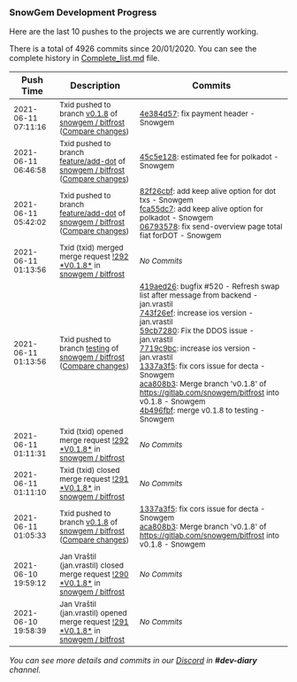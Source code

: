 
### SnowGem Development Progress

Here are the last 10 pushes to the projects we are currently working.

There is a total of 4926 commits since 20/01/2020. You can see the complete history in
 [Complete_list.md](Complete_list.md) file.

| Push Time | Description | Commits |
| --- | --- | --- |
| <sub>2021-06-11 07:11:16</sub> | <sub>Txid pushed to branch [v0\.1\.8](https://gitlab.com/snowgem/bitfrost/commits/v0.1.8) of [snowgem / bitfrost](https://gitlab.com/snowgem/bitfrost) ([Compare changes](https://gitlab.com/snowgem/bitfrost/compare/aca808b3ad22fa35905420fc82738d50cb00b054...4e384d57f0bd90d383da0a2736aa9f4cf30c02c3))</sub> | <sub>[4e384d57](https://gitlab.com/snowgem/bitfrost/-/commit/4e384d57f0bd90d383da0a2736aa9f4cf30c02c3): fix payment header - Snowgem</sub> |
| <sub>2021-06-11 06:46:58</sub> | <sub>Txid pushed to branch [feature/add\-dot](https://gitlab.com/snowgem/bitfrost/commits/feature/add-dot) of [snowgem / bitfrost](https://gitlab.com/snowgem/bitfrost) ([Compare changes](https://gitlab.com/snowgem/bitfrost/compare/0679357863a1aff1b793d3927a8d1a42d3ee6f12...45c5e12888799ebbbd7d07b8db546f8f88a714cc))</sub> | <sub>[45c5e128](https://gitlab.com/snowgem/bitfrost/-/commit/45c5e12888799ebbbd7d07b8db546f8f88a714cc): estimated fee for polkadot - Snowgem</sub> |
| <sub>2021-06-11 05:42:02</sub> | <sub>Txid pushed to branch [feature/add\-dot](https://gitlab.com/snowgem/bitfrost/commits/feature/add-dot) of [snowgem / bitfrost](https://gitlab.com/snowgem/bitfrost) ([Compare changes](https://gitlab.com/snowgem/bitfrost/compare/fec60f3ebcc8079d6640c125aff197576fb31c7b...0679357863a1aff1b793d3927a8d1a42d3ee6f12))</sub> | <sub>[82f26cbf](https://gitlab.com/snowgem/bitfrost/-/commit/82f26cbf7e8ec4db980c4e87bd065665749bf7da): add keep alive option for dot txs - Snowgem<br>[fca55dc7](https://gitlab.com/snowgem/bitfrost/-/commit/fca55dc7b744bbd6a3f90ef5c5da4dd94af2893d): add keep alive option for polkadot - Snowgem<br>[06793578](https://gitlab.com/snowgem/bitfrost/-/commit/0679357863a1aff1b793d3927a8d1a42d3ee6f12): fix send-overview page total fiat forDOT - Snowgem</sub> |
| <sub>2021-06-11 01:13:56</sub> | <sub>Txid (txid) merged merge request [\!292 \*V0\.1\.8\*](https://gitlab.com/snowgem/bitfrost/-/merge_requests/292) in [snowgem / bitfrost](https://gitlab.com/snowgem/bitfrost)</sub> | <sub>_No Commits_</sub> |
| <sub>2021-06-11 01:13:56</sub> | <sub>Txid pushed to branch [testing](https://gitlab.com/snowgem/bitfrost/commits/testing) of [snowgem / bitfrost](https://gitlab.com/snowgem/bitfrost) ([Compare changes](https://gitlab.com/snowgem/bitfrost/compare/62170116cea71d54bc1f7ef68dd7937a719eb4d1...4b496fbf19c7c960c1b01630bbc62cf3863ff5dc))</sub> | <sub>[419aed26](https://gitlab.com/snowgem/bitfrost/-/commit/419aed262cd085fa09ccce0a92a6f768b221aa1f): bugfix #520 - Refresh swap list after message from backend - jan.vrastil<br>[743f26ef](https://gitlab.com/snowgem/bitfrost/-/commit/743f26ef3f4c3a94aecc307a549d391a435ee762): increase ios version - jan.vrastil<br>[59cb7280](https://gitlab.com/snowgem/bitfrost/-/commit/59cb7280c46c9fddd98b299beb3f2d56a38a99ff): Fix the DDOS issue - jan.vrastil<br>[7719c9bc](https://gitlab.com/snowgem/bitfrost/-/commit/7719c9bc05c02ecf4887b273c68e28958eb95ff3): increase ios version - jan.vrastil<br>[1337a3f5](https://gitlab.com/snowgem/bitfrost/-/commit/1337a3f5db7f14a5e6c61e87b5c66b2550a0c02c): fix cors issue for decta - Snowgem<br>[aca808b3](https://gitlab.com/snowgem/bitfrost/-/commit/aca808b3ad22fa35905420fc82738d50cb00b054): Merge branch 'v0.1.8' of https://gitlab.com/snowgem/bitfrost into v0.1.8 - Snowgem<br>[4b496fbf](https://gitlab.com/snowgem/bitfrost/-/commit/4b496fbf19c7c960c1b01630bbc62cf3863ff5dc): merge v0.1.8 to testing - Snowgem</sub> |
| <sub>2021-06-11 01:11:31</sub> | <sub>Txid (txid) opened merge request [\!292 \*V0\.1\.8\*](https://gitlab.com/snowgem/bitfrost/-/merge_requests/292) in [snowgem / bitfrost](https://gitlab.com/snowgem/bitfrost)</sub> | <sub>_No Commits_</sub> |
| <sub>2021-06-11 01:11:10</sub> | <sub>Txid (txid) closed merge request [\!291 \*V0\.1\.8\*](https://gitlab.com/snowgem/bitfrost/-/merge_requests/291) in [snowgem / bitfrost](https://gitlab.com/snowgem/bitfrost)</sub> | <sub>_No Commits_</sub> |
| <sub>2021-06-11 01:05:33</sub> | <sub>Txid pushed to branch [v0\.1\.8](https://gitlab.com/snowgem/bitfrost/commits/v0.1.8) of [snowgem / bitfrost](https://gitlab.com/snowgem/bitfrost) ([Compare changes](https://gitlab.com/snowgem/bitfrost/compare/7719c9bc05c02ecf4887b273c68e28958eb95ff3...aca808b3ad22fa35905420fc82738d50cb00b054))</sub> | <sub>[1337a3f5](https://gitlab.com/snowgem/bitfrost/-/commit/1337a3f5db7f14a5e6c61e87b5c66b2550a0c02c): fix cors issue for decta - Snowgem<br>[aca808b3](https://gitlab.com/snowgem/bitfrost/-/commit/aca808b3ad22fa35905420fc82738d50cb00b054): Merge branch 'v0.1.8' of https://gitlab.com/snowgem/bitfrost into v0.1.8 - Snowgem</sub> |
| <sub>2021-06-10 19:59:12</sub> | <sub>Jan Vraštil (jan.vrastil) closed merge request [\!290 \*V0\.1\.8\*](https://gitlab.com/snowgem/bitfrost/-/merge_requests/290) in [snowgem / bitfrost](https://gitlab.com/snowgem/bitfrost)</sub> | <sub>_No Commits_</sub> |
| <sub>2021-06-10 19:58:39</sub> | <sub>Jan Vraštil (jan.vrastil) opened merge request [\!291 \*V0\.1\.8\*](https://gitlab.com/snowgem/bitfrost/-/merge_requests/291) in [snowgem / bitfrost](https://gitlab.com/snowgem/bitfrost)</sub> | <sub>_No Commits_</sub> |

_You can see more details and commits in our [Discord](https://discord.gg/zumGnbg) in **#dev-diary** channel._
